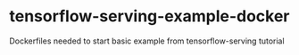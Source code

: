 # tensorflow-serving-example-docker
Dockerfiles needed to start basic example from tensorflow-serving tutorial
